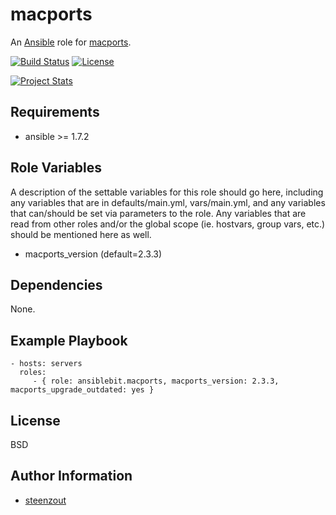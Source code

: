 macports
========

An [Ansible](http://www.ansible.com) role for [macports](http://www.macports.org).

[![Build Status](https://travis-ci.org/ansiblebit/macports.svg?branch=master)](https://travis-ci.org/ansiblebit/macports)
[![License](https://img.shields.io/badge/license-New%20BSD-blue.svg?style=flat)](https://raw.githubusercontent.com/ansiblebit/macports/master/LICENSE)

[![Project Stats](https://www.openhub.net/p/ansiblebit-macports/widgets/project_thin_badge.gif)](https://www.openhub.net/p/ansiblebit-macports/)

Requirements
------------

- ansible >= 1.7.2

Role Variables
--------------

A description of the settable variables for this role should go here, including any variables that are in defaults/main.yml, vars/main.yml, and any variables that can/should be set via parameters to the role. Any variables that are read from other roles and/or the global scope (ie. hostvars, group vars, etc.) should be mentioned here as well.

- macports_version (default=2.3.3)

Dependencies
------------

None.

Example Playbook
----------------

    - hosts: servers
      roles:
         - { role: ansiblebit.macports, macports_version: 2.3.3, macports_upgrade_outdated: yes }

License
-------

BSD

Author Information
------------------

- [steenzout](http://github.com/steenzout)
